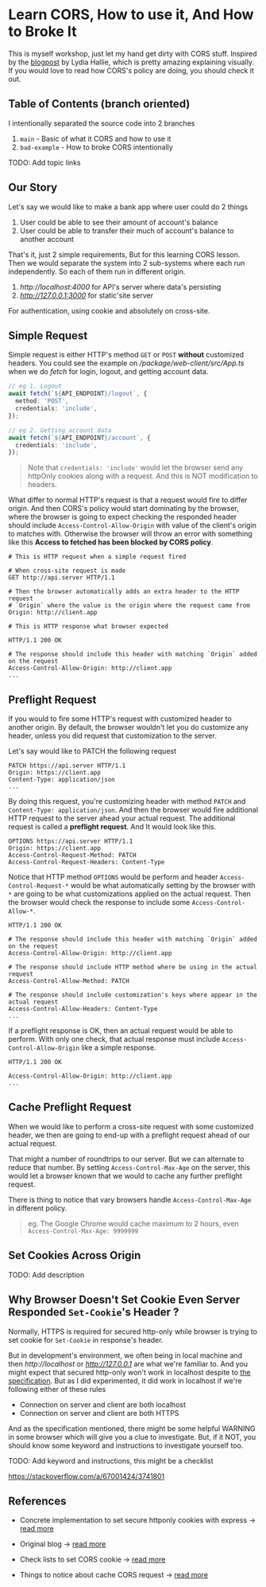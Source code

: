 # Learn CORS, How to use it, And How to Broke It

This is myself workshop, just let my hand get dirty with CORS stuff. Inspired
by the [blogpost](https://dev.to/lydiahallie/cs-visualized-cors-5b8h#cs-cors) by
Lydia Hallie, which is pretty amazing explaining visually. If you would love to
read how CORS's policy are doing, you should check it out.

## Table of Contents (branch oriented)

I intentionally separated the source code into 2 branches

1. `main` - Basic of what it CORS and how to use it
2. `bad-example` - How to broke CORS intentionally

TODO: Add topic links

## Our Story

Let's say we would like to make a bank app where user could do 2 things

1. User could be able to see their amount of account's balance
2. User could be able to transfer their much of account's balance to another account

That's it, just 2 simple requirements, But for this learning CORS lesson. Then
we would separate the system into 2 sub-systems where each run independently.
So each of them run in different origin.

1. _http://localhost:4000_ for API's server where data's persisting
2. _http://127.0.0.1:3000_ for static'site server

For authentication, using cookie and absolutely on cross-site.

## Simple Request

Simple request is either HTTP's method `GET` or `POST` **without** customized headers.
You could see the example on _/package/web-client/src/App.ts_ when we do _fetch_
for login, logout, and getting account data.

```ts
// eg 1. Logout
await fetch(`${API_ENDPOINT}/logout`, {
  method: 'POST',
  credentials: 'include',
});

// eg 2. Getting account data
await fetch(`${API_ENDPOINT}/account`, {
  credentials: 'include',
});
```

> Note that `credentials: 'include'` would let the browser send any httpOnly cookies
> along with a request. And this is NOT modification to headers.

What differ to normal HTTP's request is that a request would fire to differ origin.
And then CORS's policy would start dominating by the browser, where the browser
is going to expect checking the responded header should include `Access-Control-Allow-Origin`
with value of the client's origin to matches with. Otherwise the browser will throw
an error with something like this **Access to fetched has been blocked by CORS policy**.

```http
# This is HTTP request when a simple request fired

# When cross-site request is made
GET http://api.server HTTP/1.1

# Then the browser automatically adds an extra header to the HTTP request
# `Origin` where the value is the origin where the request came from
Origin: http://client.app
```

```http
# This is HTTP response what browser expected

HTTP/1.1 200 OK

# The response should include this header with matching `Origin` added on the request
Access-Control-Allow-Origin: http://client.app
...
```

## Preflight Request

If you would to fire some HTTP's request with customized header to another origin.
By default, the browser wouldn't let you do customize any header, unless you did
request that customization to the server.

Let's say would like to PATCH the following request

```http
PATCH https://api.server HTTP/1.1
Origin: https://client.app
Content-Type: application/json
...
```

By doing this request, you're customizing header with method `PATCH` and `Content-Type: application/json`.
And then the browser would fire additional HTTP request to the server ahead your
actual request. The additional request is called a **preflight request**. And It
would look like this.

```http
OPTIONS https://api.server HTTP/1.1
Origin: https://client.app
Access-Control-Request-Method: PATCH
Access-Control-Request-Headers: Content-Type
```

Notice that HTTP method `OPTIONS` would be perform and header `Access-Control-Request-*`
would be what automatically setting by the browser with `*` are going to be what
customizations applied on the actual request. Then the browser would check the response
to include some `Access-Control-Allow-*`.

```http
HTTP/1.1 200 OK

# The response should include this header with matching `Origin` added on the request
Access-Control-Allow-Origin: http://client.app

# The response should include HTTP method where be using in the actual request
Access-Control-Allow-Method: PATCH

# The response should include customization's keys where appear in the actual request
Access-Control-Allow-Headers: Content-Type
...
```

If a preflight response is OK, then an actual request would be able to perform.
With only one check, that actual response must include `Access-Control-Allow-Origin`
like a simple response.

```http
HTTP/1.1 200 OK

Access-Control-Allow-Origin: http://client.app
...
```

## Cache Preflight Request

When we would like to perform a cross-site request with some customized header,
we then are going to end-up with a preflight request ahead of our actual request.

That might a number of roundtrips to our server. But we can alternate to reduce
that number. By setting `Access-Control-Max-Age` on the server, this would let
a browser known that we would to cache any further preflight request.

There is thing to notice that vary browsers handle `Access-Control-Max-Age` in
different policy.

> eg.
> The Google Chrome would cache maximum to 2 hours, even `Access-Control-Max-Age: 9999999`

## Set Cookies Across Origin

TODO: Add description

## Why Browser Doesn't Set Cookie Even Server Responded `Set-Cookie`'s Header ?

Normally, HTTPS is required for secured http-only while browser is trying to set
cookie for `Set-Cookie` in response's header.

But in development's environment, we often being in local machine and then
_http://localhost_ or _http://127.0.0.1_ are what we're familiar to. And you
might expect that secured http-only won't work in localhost despite to [the
specification](https://developer.mozilla.org/en-US/docs/Web/HTTP/Headers/Set-Cookie/SameSite#none). But as I did experimented, it did work in localhost if we're
following either of these rules

- Connection on server and client are both localhost
- Connection on server and client are both HTTPS

And as the specification mentioned, there might be some helpful WARNING in some
browser which will give you a clue to investigate. But, if it NOT, you should know
some keyword and instructions to investigate yourself too.

TODO: Add keyword and instructions, this might be a checklist

https://stackoverflow.com/a/67001424/3741801

## References

- Concrete implementation to set secure httponly cookies with express -> [read more](https://cheatcode.co/tutorials/how-to-implement-secure-httponly-cookies-in-node-js-with-express)

- Original blog -> [read more](https://dev.to/lydiahallie/cs-visualized-cors-5b8h#cs-cors)

- Check lists to set CORS cookie -> [read more](https://stackoverflow.com/a/67001424/3741801)

- Things to notice about cache CORS request -> [read more](https://httptoolkit.tech/blog/cache-your-cors/)

